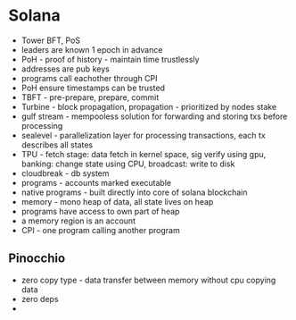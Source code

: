 # Solana

* Tower BFT, PoS
* leaders are known 1 epoch in advance
* PoH - proof of history - maintain time trustlessly
* addresses are pub keys
* programs call eachother through CPI
* PoH ensure timestamps can be trusted
* TBFT - pre-prepare, prepare, commit
* Turbine - block propagation, propagation - prioritized by nodes stake
* gulf stream - mempooless solution for forwarding and storing txs before processing
* sealevel - parallelization layer for processing transactions, each tx describes all states
* TPU - fetch stage: data fetch in kernel space, sig verify using gpu, banking: change state using CPU, broadcast: write to disk
* cloudbreak - db system
* programs - accounts marked executable
* native programs - built directly into core of solana blockchain
* memory - mono heap of data, all state lives on heap
* programs have access to own part of heap
* a memory region is an account
* CPI - one program calling another program

## Pinocchio

* zero copy type - data transfer between memory without cpu copying data
* zero deps
* 